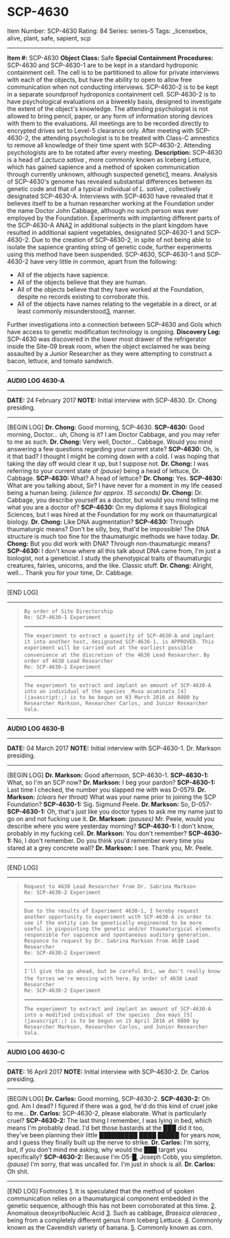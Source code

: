 # SCP-4630
Item Number: SCP-4630
Rating: 84
Series: series-5
Tags: _licensebox, alive, plant, safe, sapient, scp

---

**Item #:** SCP-4630
**Object Class:** Safe
**Special Containment Procedures:** SCP-4630 and SCP-4630-1 are to be kept in a standard hydroponic containment cell. The cell is to be partitioned to allow for private interviews with each of the objects, but have the ability to open to allow free communication when not conducting interviews.
SCP-4630-2 is to be kept in a separate soundproof hydroponics containment cell. SCP-4630-2 is to have psychological evaluations on a biweekly basis, designed to investigate the extent of the object's knowledge. The attending psychologist is not allowed to bring pencil, paper, or any form of information storing devices with them to the evaluations. All meetings are to be recorded directly to encrypted drives set to Level-5 clearance only. After meeting with SCP-4630-2, the attending psychologist is to be treated with Class-C amnestics to remove all knowledge of their time spent with SCP-4630-2. Attending psychologists are to be rotated after every meeting.
**Description:** SCP-4630 is a head of _Lactuca sativa_ , more commonly known as Iceberg Lettuce, which has gained sapience and a method of spoken communication through currently unknown, although suspected genetic[1](javascript:;), means. Analysis of SCP-4630's genome has revealed substantial differences between its genetic code and that of a typical individual of _L. sativa_ , collectively designated SCP-4630-A.
Interviews with SCP-4630 have revealed that it believes itself to be a human researcher working at the Foundation under the name Doctor John Cabbage, although no such person was ever employed by the Foundation.
Experiments with implanting different parts of the SCP-4630-A ANA[2](javascript:;) in additional subjects in the plant kingdom have resulted in additional sapient vegetables, designated SCP-4630-1 and SCP-4630-2. Due to the creation of SCP-4630-2, in spite of not being able to isolate the sapience granting string of genetic code, further experiments using this method have been suspended.
SCP-4630, SCP-4630-1 and SCP-4630-2 have very little in common, apart from the following:
  * All of the objects have sapience.
  * All of the objects believe that they are human.
  * All of the objects believe that they have worked at the Foundation, despite no records existing to corroborate this.
  * All of the objects have names relating to the vegetable in a direct, or at least commonly misunderstood[3](javascript:;), manner.

Further investigations into a connection between SCP-4630 and GoIs which have access to genetic modification technology is ongoing.
**Discovery Log:** SCP-4630 was discovered in the lower most drawer of the refrigerator inside the Site-09 break room, when the object exclaimed he was being assaulted by a Junior Researcher as they were attempting to construct a bacon, lettuce, and tomato sandwich.
* * *
**AUDIO LOG 4630-A**
* * *
**DATE:** 24 February 2017
**NOTE:** Initial interview with SCP-4630. Dr. Chong presiding.
* * *
[BEGIN LOG]
**Dr. Chong:** Good morning, SCP-4630.
**SCP-4630:** Good morning, Doctor… uh, Chong is it? I am Doctor Cabbage, and you may refer to me as such.
**Dr. Chong:** Very well, Doctor… Cabbage. Would you mind answering a few questions regarding your current state?
**SCP-4630:** Oh, is it that bad? I thought I might be coming down with a cold. I was hoping that taking the day off would clear it up, but I suppose not.
**Dr. Chong:** I was referring to your current state of _(pause)_ being a head of lettuce, Dr. Cabbage.
**SCP-4630:** What? A head of lettuce?
**Dr. Chong:** Yes.
**SCP-4630:** What are you talking about, Sir? I have never for a moment in my life ceased being a human being.
_(silence for approx. 15 seconds)_
**Dr. Chong:** Dr. Cabbage, you describe yourself as a doctor, but would you mind telling me what you are a doctor of?
**SCP-4630:** On my diploma it says Biological Sciences, but I was hired at the Foundation for my work on thaumaturgical biology.
**Dr. Chong:** Like DNA augmentation?
**SCP-4630:** Through thaumaturgic means? Don't be silly, boy, that'd be impossible! The DNA structure is much too fine for the thaumaturgic methods we have today.
**Dr. Chong:** But you did work with DNA? Through non-thaumaturgic means?
**SCP-4630:** I don't know where all this talk about DNA came from, I'm just a biologist, not a geneticist. I study the phenotypical traits of thaumaturgic creatures, fairies, unicorns, and the like. Classic stuff.
**Dr. Chong:** Alright, well… Thank you for your time, Dr. Cabbage.
* * *
[END LOG]
* * *
> `By order of Site Directorship`  
>  `Re: SCP-4630-1 Experiment`
> * * *
> `The experiment to extract a quantity of SCP-4630-A and implant it into another host, designated SCP-4630-1, is APPROVED. This experiment will be carried out at the earliest possible convenience at the discretion of the 4630 Lead Researcher.`
> `By order of 4630 Lead Researcher`  
>  `Re: SCP-4630-1 Experiment`
> * * *
> `The experiment to extract and implant an amount of SCP-4630-A into an individual of the species _Musa acuminata_[4](javascript:;) is to be begun on 03 March 2016 at 0800 by Researcher Markson, Researcher Carlos, and Junior Researcher Vala.`
* * *
**AUDIO LOG 4630-B**
* * *
**DATE:** 04 March 2017
**NOTE:** Initial interview with SCP-4630-1. Dr. Markson presiding.
* * *
[BEGIN LOG]
**Dr. Markson:** Good afternoon, SCP-4630-1.
**SCP-4630-1:** What, so I'm an SCP now?
**Dr. Markson:** I beg your pardon?
**SCP-4630-1:** Last time I checked, the number you slapped me with was D-0579.
**Dr. Markson:** _(clears her throat)_ What was your name prior to joining the SCP Foundation?
**SCP-4630-1:** Sig. Sigmund Peele.
**Dr. Markson:** So, D-057-
**SCP-4630-1:** Oh, that's just like you doctor types to ask me my name just to go on and not fucking use it.
**Dr. Markson:** _(pauses)_ Mr. Peele, would you describe where you were yesterday morning?
**SCP-4630-1:** I don't know, probably in my fucking cell.
**Dr. Markson:** You don't remember?
**SCP-4630-1:** No, I don't remember. Do you think you'd remember every time you stared at a grey concrete wall?
**Dr. Markson:** I see. Thank you, Mr. Peele.
* * *
[END LOG]
* * *
> `Request to 4630 Lead Researcher from Dr. Sabrina Markson`  
>  `Re: SCP-4630-2 Experiment`
> * * *
> `Due to the results of Experiment 4630-1, I hereby request another opportunity to experiment with SCP-4630-A in order to see if the entity can be genetically engineered to be more useful in pinpointing the genetic and/or thaumaturgical elements responsible for sapience and spontaneous auditory generation.`
> `Responce to request by Dr. Sabrina Markson from 4630 Lead Researcher`  
>  `Re: SCP-4630-2 Experiment`
> * * *
> `I'll give the go ahead, but be careful Bri, we don't really know the forces we're messing with here.`
> `By order of 4630 Lead Researcher`  
>  `Re: SCP-4630-2 Experiment`
> * * *
> `The experiment to extract and implant an amount of SCP-4630-A into a modified individual of the species _Zea mays_[5](javascript:;) is to be begun on 15 April 2016 at 0800 by Researcher Markson, Researcher Carlos, and Junior Researcher Vala.`
* * *
**AUDIO LOG 4630-C**
* * *
**DATE:** 16 April 2017
**NOTE:** Initial interview with SCP-4630-2. Dr. Carlos presiding.
* * *
[BEGIN LOG]
**Dr. Carlos:** Good morning, SCP-4630-2.
**SCP-4630-2:** Oh god. Am I dead? I figured if there was a god, he'd do this kind of cruel joke to me…
**Dr. Carlos:** SCP-4630-2, please elaborate. What is particularly cruel?
**SCP-4630-2:** The last thing I remember, I was lying in bed, which means I'm probably dead. I'd bet those bastards at the ███ did it too, they've been planning their little █████████ ████ █████ for years now, and I guess they finally built up the nerve to strike.
**Dr. Carlos:** I'm sorry, but, if you don't mind me asking, why would the ███ target you specifically?
**SCP-4630-2:** Because I'm O5-█, Joseph Cobb, you simpleton. _(pause)_ I'm sorry, that was uncalled for. I'm just in shock is all.
**Dr. Carlos:** Oh shit.
* * *
[END LOG]
Footnotes
[1](javascript:;). It is speculated that the method of spoken communication relies on a thaumaturgical component embedded in the genetic sequence, although this has not been corroborated at this time.
[2](javascript:;). Anomalous deoxyriboNucleic Acid
[3](javascript:;). Such as cabbage, _Brassica oleracea_ , being from a completely different genus from Iceberg Lettuce.
[4](javascript:;). Commonly known as the Cavendish variety of banana.
[5](javascript:;). Commonly known as corn.